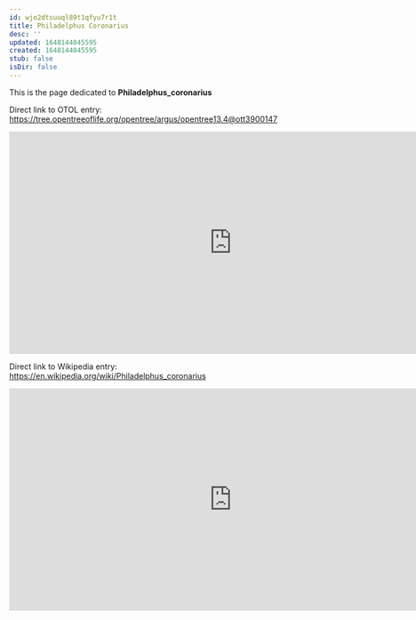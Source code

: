 ```yaml
---
id: wjo2dtsuuql89t1qfyu7r1t
title: Philadelphus Coronarius
desc: ''
updated: 1648144045595
created: 1648144045595
stub: false
isDir: false
---
```

This is the page dedicated to **Philadelphus_coronarius**


Direct link to OTOL entry: https://tree.opentreeoflife.org/opentree/argus/opentree13.4@ott3900147



<html>
    <body>
    <iframe src="https://tree.opentreeoflife.org/opentree/argus/opentree13.4@ott3900147"
    width="800" height="400" frameborder="0" allowfullscreen> </iframe>
    </body>
</html>
    


Direct link to Wikipedia entry: https://en.wikipedia.org/wiki/Philadelphus_coronarius



<html>
    <body>
    <iframe src="https://en.wikipedia.org/wiki/Philadelphus_coronarius"
    width="800" height="400" frameborder="0" allowfullscreen> </iframe>
    </body>
</html>
    
